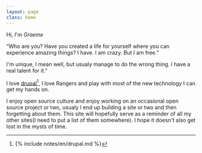 ```yaml
---
layout: page
class: home
---
```


Hi, I'm *Graeme*

“Who are you?
Have you created a life for yourself where you can experience amazing things?
I have. I am crazy.
But I am free.” 

I'm unique, I mean well, but usualy manage to do the wrong thing. I have a real talent for it.” 

I love <a rel="footnote" href="#fn:1">drupal</a>[^1],
I love Rangers and play with most of the new technology I can get my hands on.

I enjoy open source culture and enjoy  working on an occasional open source project or two, usualy I end up building a site or two and then forgetting about them. This site will hopefully serve as a reminder of all my other sites(I need to put a list of them somewhere). I hope it doesn't also get lost in the mysts of time.

[^1]: {% include notes/en/drupal.md %}
[^2]: {% include notes/en/elim.md %}